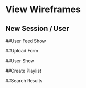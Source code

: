 # View Wireframes

## New Session / User



##User Feed Show




##Upload Form



##User Show


##Create Playlist



##Search Results
